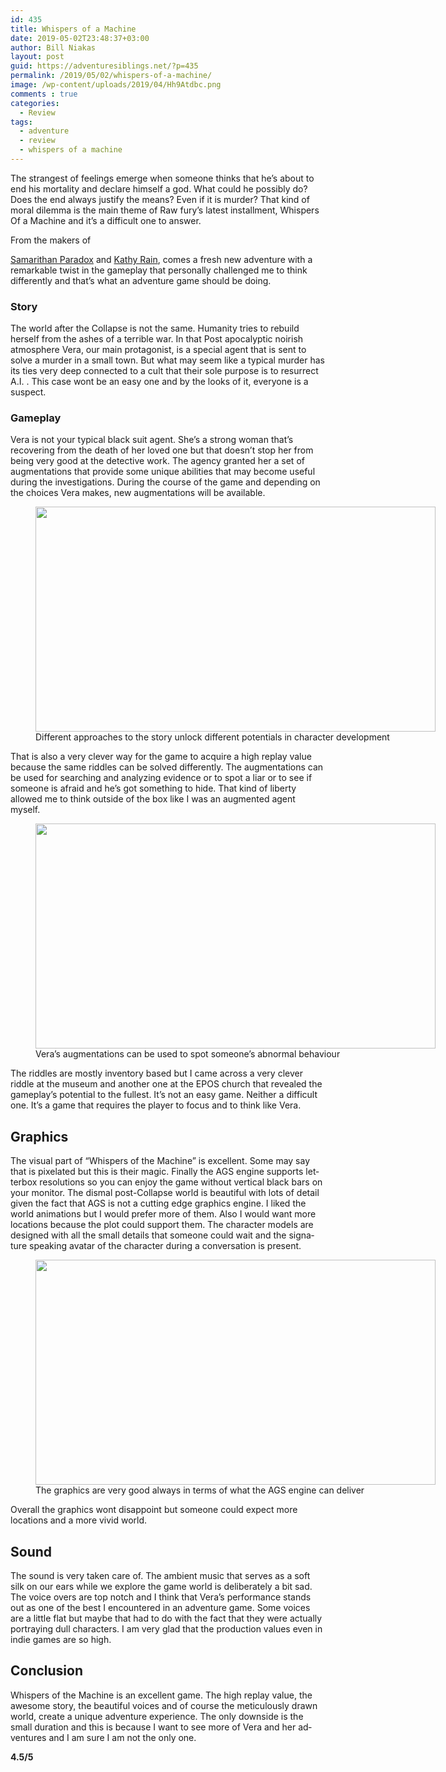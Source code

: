 ```yaml
---
id: 435
title: Whispers of a Machine
date: 2019-05-02T23:48:37+03:00
author: Bill Niakas
layout: post
guid: https://adventuresiblings.net/?p=435
permalink: /2019/05/02/whispers-of-a-machine/
image: /wp-content/uploads/2019/04/Hh9Atdbc.png
comments : true
categories:
  - Review
tags:
  - adventure
  - review
  - whispers of a machine
---
```

The strangest of feelings emerge when someone thinks that he’s about to end his mortality and declare himself a god. What could he possibly do? Does the end always justify the means? Even if it is murder? That kind of moral dilemma is the main theme of Raw fury’s latest installment, Whispers Of a Machine and it’s a difficult one to answer.

<!--more-->From the makers of 

[Samarithan Paradox](https://adventuresiblings.net/2017/11/17/the-samarithan-paradox/) and [Kathy Rain](https://adventuresiblings.net/2017/11/19/kathy-rain/), comes a fresh new adventure with a remarkable twist in the gameplay that personally challenged me to think differently and that’s what an adventure game should be doing.

### Story

The world after the Collapse is not the same. Humanity tries to rebuild herself from the ashes of a terrible war. In that Post apocalyptic noirish atmosphere Vera, our main protagonist, is a special agent that is sent to solve a murder in a small town. But what may seem like a typical murder has its ties very deep connected to a cult that their sole purpose is to resurrect A.I. . This case wont be an easy one and by the looks of it, everyone is a suspect.

### Gameplay

Vera is not your typical black suit agent. She’s a strong woman that’s recovering from the death of her loved one but that doesn&#8217;t stop her from being very good at the detective work. The agency granted her a set of augmentations that provide some unique abilities that may become useful during the investigations. During the course of the game and depending on the choices Vera makes, new augmentations will be available.

<figure id="attachment_444" aria-describedby="caption-attachment-444" style="width: 640px" class="wp-caption aligncenter"><img class="size-full wp-image-444" src="https://i0.wp.com/adventuresiblings.net/wp-content/uploads/2019/05/f4NhM2Ag.png?resize=640%2C360&#038;ssl=1" alt="" width="640" height="360" srcset="https://i0.wp.com/adventuresiblings.net/wp-content/uploads/2019/05/f4NhM2Ag.png?w=640&ssl=1 640w, https://i0.wp.com/adventuresiblings.net/wp-content/uploads/2019/05/f4NhM2Ag.png?resize=300%2C169&ssl=1 300w" sizes="(max-width: 640px) 100vw, 640px" data-recalc-dims="1" /><figcaption id="caption-attachment-444" class="wp-caption-text">Different approaches to the story unlock different potentials in character development</figcaption></figure>

That is also a very clever way for the game to acquire a high replay value because the same riddles can be solved differently. The augmentations can be used for searching and analyzing evidence or to spot a liar or to see if someone is afraid and he’s got something to hide. That kind of liberty allowed me to think outside of the box like I was an augmented agent myself.

<figure id="attachment_442" aria-describedby="caption-attachment-442" style="width: 640px" class="wp-caption aligncenter"><img class="wp-image-442 size-full" src="https://i2.wp.com/adventuresiblings.net/wp-content/uploads/2019/05/x6kvB8MA.png?resize=640%2C360&#038;ssl=1" alt="" width="640" height="360" srcset="https://i2.wp.com/adventuresiblings.net/wp-content/uploads/2019/05/x6kvB8MA.png?w=640&ssl=1 640w, https://i2.wp.com/adventuresiblings.net/wp-content/uploads/2019/05/x6kvB8MA.png?resize=300%2C169&ssl=1 300w" sizes="(max-width: 640px) 100vw, 640px" data-recalc-dims="1" /><figcaption id="caption-attachment-442" class="wp-caption-text">Vera&#8217;s augmentations can be used to spot someone&#8217;s abnormal behaviour</figcaption></figure>

The riddles are mostly inventory based but I came across a very clever riddle at the museum and another one at the EPOS church that revealed the gameplay’s potential to the fullest. It’s not an easy game. Neither a difficult one. It’s a game that requires the player to focus and to think like Vera.

## Graphics

The visual part of “Whispers of the Machine” is excellent. Some may say that is pixelated but this is their magic. <span lang="en-US">Finally the AGS engine supports letterbox resolutions so you can enjoy the game without vertical black bars on your monitor. The dismal post-Collapse world is beautiful with lots of detail given the fact that AGS is not a cutting edge graphics engine. I liked the world animations but I would prefer more of them. Also I would want more locations because the plot could support them. The character models are </span><span lang="en-US">designed with all the small details that someone could wait and the signature speaking avatar of the character during a conversation is present.</span>

<figure id="attachment_443" aria-describedby="caption-attachment-443" style="width: 640px" class="wp-caption aligncenter"><img class="size-full wp-image-443" src="https://i0.wp.com/adventuresiblings.net/wp-content/uploads/2019/05/iCKIPJsQ.png?resize=640%2C360&#038;ssl=1" alt="" width="640" height="360" srcset="https://i0.wp.com/adventuresiblings.net/wp-content/uploads/2019/05/iCKIPJsQ.png?w=640&ssl=1 640w, https://i0.wp.com/adventuresiblings.net/wp-content/uploads/2019/05/iCKIPJsQ.png?resize=300%2C169&ssl=1 300w" sizes="(max-width: 640px) 100vw, 640px" data-recalc-dims="1" /><figcaption id="caption-attachment-443" class="wp-caption-text">The graphics are very good always in terms of what the AGS engine can deliver</figcaption></figure>

Overall the graphics wont disappoint but someone could expect more locations and a more vivid world.

## Sound

The sound is very taken care of. The ambient music that serves as a soft silk on our ears while we explore the game world is deliberately a bit sad. The voice overs are top notch and I think that Vera’s performance stands out as one of the best I encountered in an adventure game. Some voices are a little flat but maybe that had to do with the fact that they were actually portraying dull characters. I am very glad that the production values even in indie games are so high.

## Conclusion

<span lang="en-US">Whispers of the Machine is an excellent game. The high replay value, the awesome story, the beautiful voices and of course </span><span lang="en-US">the meticulously drawn world, create a unique adventure experience. The only downside is the small duration and this is because I want to see more of Vera and her adventures and I am sure I am not the only one.</span>


**4.5/5**
